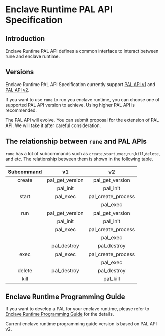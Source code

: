 # Enclave Runtime PAL API Specification

## Introduction

Enclave Runtime PAL API defines a common interface to interact between rune and enclave runtime.

## Versions

Enclave Runtime PAL API Specification currently support [PAL API v1](https://github.com/alibaba/inclavare-containers/blob/master/rune/libenclave/internal/runtime/pal/spec_v1.md) and [PAL API v2](https://github.com/alibaba/inclavare-containers/blob/master/rune/libenclave/internal/runtime/pal/spec_v2.md).

If you want to use `rune` to run you enclave runtime, you can choose one of supported PAL API version to achieve. Using higher PAL API is recommended.

The PAL API will evolve. You can submit proposal for the extension of PAL API. We will take it after careful consideration.

## The relationship between `rune` and PAL APIs

`rune` has a lot of subcommands such as `create`,`start`,`exec`,`run`,`kill`,`delete`, and etc. The relationship between them is shown in the following table.

| Subcommand | v1 | v2 |
| :-------:  | :-------:  |  :-------: |
| create | pal_get_version | pal_get_version |
|		| pal_init | pal_init |
| start | pal_exec | pal_create_process |
|		|            | pal_exec |
| run  |  pal_get_version  | pal_get_version |
|	   | pal_init |  pal_init |
|      |  pal_exec | pal_create_process |
|	  |                | pal_exec |
|      | pal_destroy | pal_destroy | 
| exec | pal_exec  | pal_create_process |
|      |           | pal_exec           | 
| delete | pal_destroy | pal_destroy |
| kill |  |  pal_kill |

## Enclave Runtime Programming Guide

If you want to develop a PAL for your enclave runtime, please refer to [Enclave Runtime Programming Guide](https://github.com/alibaba/inclavare-containers/blob/master/rune/docs/pal_programming_guide.md) for the details.

Current enclave runtime programming guide version is based on PAL API v2.
